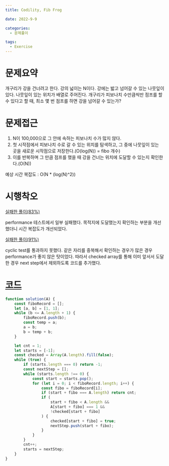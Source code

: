 ```yaml
---
title: Codility, Fib Frog

date: 2022-9-9

categories:
  - 문제풀이

tags:
  - Exercise
---
```


# 문제요약

개구리가 강을 건너려고 한다. 강의 넓이는 N이다. 강에는 밟고 넘어갈 수 있는 나뭇잎이 있다. 나뭇잎이 있는 위치가 배열로 주어진다. 개구리가 피보나치 수만큼씩만 점프를 할 수 있다고 할 때, 최소 몇 번 점프를 하면 강을 넘어갈 수 있는가?

# 문제접근

1. N이 100,000으로 그 안에 속하는 피보나치 수가 많지 않다.
2. 첫 시작점에서 피보나치 수로 갈 수 있는 위치를 탐색하고, 그 중에 나뭇잎이 있는 곳을 새로운 시작점으로 저장한다.(O(log(N)) = fibo 개수)
3. 이를 반복하며 그 만큼 점프를 했을 때 강을 건너는 위치에 도달할 수 있는지 확인한다.(O(N))

예상 시간 복잡도 : O(N \* (log(N)^2))

# 시행착오

[실패한 풀이(83%)](https://app.codility.com/demo/results/trainingQ5XE6Z-FKY/)

performance 테스트에서 일부 실패했다. 목적지에 도달했는지 확인하는 부분을 개선했더니 시간 복잡도가 개선되었다.

[실패한 풀이(91%)](https://app.codility.com/demo/results/trainingG4RU7Y-7XX/)

cyclic test를 통과하지 못했다. 같은 자리를 중복해서 확인하는 경우가 많은 경우 performance가 좋지 않은 탓이었다. 따라서 checked array를 통해 이미 앞서서 도달한 경우 next step에서 제외하도록 코드를 추가했다.

# [코드](https://app.codility.com/demo/results/training485ZVB-3ED/)

```javascript
function solution(A) {
	const fiboRecord = [];
	let [a, b] = [1, 1];
	while (b <= A.length + 1) {
		fiboRecord.push(b);
		const temp = a;
		a = b;
		b = temp + b;
	}

	let cnt = 1;
	let starts = [-1];
	const checked = Array(A.length).fill(false);
	while (true) {
		if (starts.length === 0) return -1;
		const nextStep = [];
		while (starts.length !== 0) {
			const start = starts.pop();
			for (let i = 0; i < fiboRecord.length; i++) {
				const fibo = fiboRecord[i];
				if (start + fibo === A.length) return cnt;
				if (
					start + fibo < A.length &&
					A[start + fibo] === 1 &&
					!checked[start + fibo]
				) {
					checked[start + fibo] = true;
					nextStep.push(start + fibo);
				}
			}
		}
		cnt++;
		starts = nextStep;
	}
}
```
